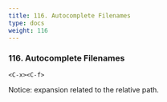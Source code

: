 ```yaml
---
title: 116. Autocomplete Filenames
type: docs
weight: 116
---
```


### 116. Autocomplete Filenames

```
<C-x><C-f>
```

Notice: expansion related to the relative path.
